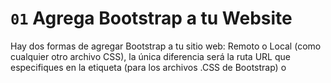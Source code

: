 # `01` Agrega Bootstrap a tu Website

Hay dos formas de agregar Bootstrap a tu sitio web: Remoto o Local (como cualquier otro archivo CSS), la única diferencia será la ruta URL que especifiques en la etiqueta <link> (para los archivos .CSS de Bootstrap) o <script> etiqueta (para los archivos .JS de Bootstrap).

Así es como se realiza una importación remota de Bootstrap CSS:

```html
<link rel="stylesheet" href="https://stackpath.bootstrapcdn.com/bootstrap/4.3.1/css/bootstrap.min.css"
		integrity="sha384-ggOyR0iXCbMQv3Xipma34MD+dH/1fQ784/j6cY/iJTQUOhcWr7x9JvoRxT2MZw1T" crossorigin="anonymous" />

```


Nota: No se preocupe por las propiedades como "integrity" y "crossorigin", son necesarias por razones de seguridad.

Así es como agrega bootstrap desde un archivo local (que está en su lugar de trabajo):

```html
<link href="camino/hacia/tu/archivo" rel="stylesheet">
```


Nota: es una buena idea asegurarse de que tu archivo exista en esa URL, puedes probarlo abriendo una nueva pestaña del navegador y pegando la ruta en la URL del navegador (verás el contenido del archivo en tu pantalla).

Bootstrap se compone de 2 archivos: la hoja de estilo CSS y el código fuente Javascript.

El Stylesheet de CSS de Bootstrap <link> se pega en la etiqueta <head> antes que cualquier otra Stylesheet de CSS.

Las etiquetas <link> del código fuente de Javascript se pegan justo antes de la etiqueta de cierre </body>.

Para más información:
https://getbootstrap.com/docs/4.0/getting-started/introduction/

## 📝 Instrucciones:


1. Agrega estos enlaces a tu archivo para importar Bootstrap con éxito:

Bootstrap CSS StyleSheet:

```html
<link rel="stylesheet" href="https://stackpath.bootstrapcdn.com/bootstrap/4.3.1/css/bootstrap.min.css"
		integrity="sha384-ggOyR0iXCbMQv3Xipma34MD+dH/1fQ784/j6cY/iJTQUOhcWr7x9JvoRxT2MZw1T" crossorigin="anonymous" />
```
Javascript Source Code:

```html
<script src="https://code.jquery.com/jquery-3.3.1.slim.min.js" integrity="sha384-q8i/X+965DzO0rT7abK41JStQIAqVgRVzpbzo5smXKp4YfRvH+8abtTE1Pi6jizo" crossorigin="anonymous"></script>
<script src="https://cdnjs.cloudflare.com/ajax/libs/popper.js/1.14.7/umd/popper.min.js" integrity="sha384-UO2eT0CpHqdSJQ6hJty5KVphtPhzWj9WO1clHTMGa3JDZwrnQq4sF86dIHNDz0W1" crossorigin="anonymous"></script>
<script src="https://stackpath.bootstrapcdn.com/bootstrap/4.3.1/js/bootstrap.min.js" integrity="sha384-JjSmVgyd0p3pXB1rRibZUAYoIIy6OrQ6VrjIEaFf/nJGzIxFDsf4x0xIM+B07jRM" crossorigin="anonymous"></script>

```
El anchor (enlace) debe ser un botón rojo si todo salió bien.

